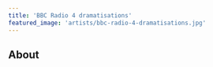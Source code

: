 ```yaml
---
title: 'BBC Radio 4 dramatisations'
featured_image: 'artists/bbc-radio-4-dramatisations.jpg'
---
```


## About


